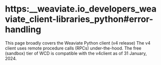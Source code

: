 # https:\_\_weaviate.io_developers_weaviate_client-libraries_python#error-handling

This page broadly covers the Weaviate Python client (v4 release) The v4 client uses remote procedure calls (RPCs) under-the-hood. The free (sandbox) tier of WCD is compatible with the v4client as of 31 January, 2024.

